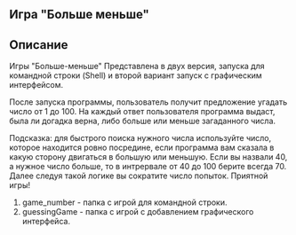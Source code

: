
## Игра "Больше меньше"


## Описание
Игры "Больше-меньше" Представлена в двух версия, запуска для командной строки (Shell) и второй вариант запуск с графическим интерфейсом.

После запуска программы, пользователь получит предложение угадать число от 1 до 100. На каждый ответ пользователя программа выдаст, была ли догадка верна, либо больше или меньше загаданного числа.

Подсказка: для быстрого поиска нужного числа используйте число, которое находится ровно посредине, если программа вам сказала в какую сторону двигаться в большую или меньшую. Если вы назвали 40, а нужное число больше, то в интрервале от 40 до 100 берите всегда 70. Далее следуя такой логике вы сократите число попыток. Приятной игры!

1. game_number - папка с игрой для командной строки.
2. guessingGame - папка с игрой с добавлением графического интерфейса.
